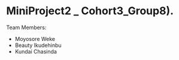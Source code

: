 # MiniProject2 _ Cohort3_Group8).

Team Members: 
- Moyosore Weke
- Beauty Ikudehinbu
- Kundai Chasinda
